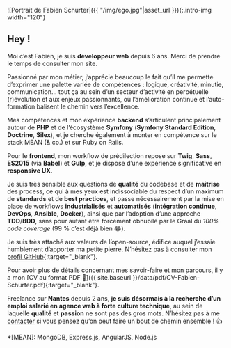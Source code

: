 ![Portrait de Fabien Schurter]({{ "/img/ego.jpg"|asset_url }}){:.intro-img width="120"}

## Hey&nbsp;!

Moi c’est Fabien, je suis **développeur web** depuis 6 ans. Merci de prendre le
temps de consulter mon site.

Passionné par mon métier, j’apprécie beaucoup le fait qu’il me permette d’exprimer
une palette variée de compétences&nbsp;: logique, créativité, minutie, communication…
tout ça au sein d’un secteur d’activité en perpétuelle (r)évolution et aux enjeux
passionnants, où l’amélioration continue et l’auto-formation balisent le chemin
vers l’excellence.

Mes compétences et mon expérience **backend** s’articulent principalement autour
de **PHP** et de l’écosystème **Symfony** (**Symfony Standard Edition**,
**Doctrine**, **Silex**), et je cherche également à monter en compétence sur le
stack MEAN (&amp; co.) et sur Ruby on Rails.

Pour le **frontend**, mon workflow de prédilection repose sur **Twig**, **Sass**,
**ES2015** (via **Babel**) et **Gulp**, et je dispose d’une expérience significative
en **responsive UX**.

Je suis très sensible aux questions de **qualité** du codebase et de **maîtrise**
des process, ce qui à mes yeux est indissociable du respect d’un maximum de
**standards** et de **best practices**, et passe nécessairement par la mise en
place de workflows **industrialisés** et **automatisés** (**intégration continue**,
**DevOps**, **Ansible**, **Docker**), ainsi que par l’adoption d’une approche
**TDD**/**BDD**, sans pour autant être forcément obnubilé par le Graal du *100%
code coverage* (99&nbsp;% c’est déjà bien 😂).

Je suis très attaché aux valeurs de l’open-source, édifice auquel j’essaie
humblement d’apporter ma petite pierre. N’hésitez pas à consulter mon
[profil GitHub](https://github.com/fabschurt){:target="_blank"}.

Pour avoir plus de détails concernant mes savoir-faire et mon parcours, il y a mon
[CV au format PDF 📄]({{ site.baseurl }}/data/pdf/CV-Fabien-Schurter.pdf){:target="_blank"}.

Freelance sur **Nantes** depuis 2 ans, **je suis désormais à la recherche d’un
emploi salarié en agence web à forte culture technique**, au sein de laquelle
**qualité** et **passion** ne sont pas des gros mots. N’hésitez pas à me
[contacter](#contact) si vous pensez qu’on peut faire un bout de chemin
ensemble&nbsp;! 👍

*[MEAN]: MongoDB, Express.js, AngularJS, Node.js
